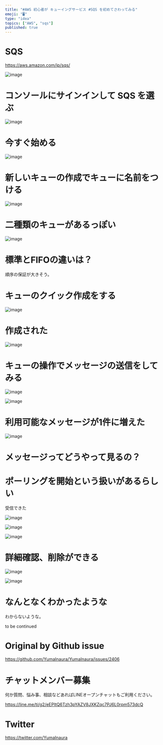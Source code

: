 ```yaml
---
title: "#AWS 初心者が キューイングサービス #SQS を初めてさわってみる"
emoji: "🖥"
type: "idea"
topics: ["AWS", "sqs"]
published: true
---
```


# SQS

https://aws.amazon.com/jp/sqs/

![image](https://user-images.githubusercontent.com/13635059/64657700-a23ee500-d46f-11e9-8460-1b7d1f5c1e4c.png)

# コンソールにサインインして SQS を選ぶ

![image](https://user-images.githubusercontent.com/13635059/64657712-aec33d80-d46f-11e9-8bec-24f2ed886077.png)
# 今すぐ始める

![image](https://user-images.githubusercontent.com/13635059/64657824-0feb1100-d470-11e9-84cb-6da1c74736a2.png)

# 新しいキューの作成でキューに名前をつける

![image](https://user-images.githubusercontent.com/13635059/64657733-cef2fc80-d46f-11e9-896d-56f25c56c4ac.png)

# 二種類のキューがあるっぽい

 
![image](https://user-images.githubusercontent.com/13635059/64657742-dadebe80-d46f-11e9-8413-44d31399d43c.png)

# 標準とFIFOの違いは？

順序の保証が大きそう。


# キューのクイック作成をする


![image](https://user-images.githubusercontent.com/13635059/64657845-24c7a480-d470-11e9-8083-2f5ea1558ff0.png)

# 作成された

![image](https://user-images.githubusercontent.com/13635059/64657982-bafbca80-d470-11e9-97f8-91cc6b695df5.png)

# キューの操作でメッセージの送信をしてみる

![image](https://user-images.githubusercontent.com/13635059/64658001-cd760400-d470-11e9-9a97-371b2a563c2b.png)

![image](https://user-images.githubusercontent.com/13635059/64658248-c3083a00-d471-11e9-8496-1038f1c8842a.png)

# 利用可能なメッセージが1件に増えた

![image](https://user-images.githubusercontent.com/13635059/64658037-f3030d80-d470-11e9-815f-afa66f5d54ff.png)

# メッセージってどうやって見るの？

# ポーリングを開始という扱いがあるらしい

受信できた

![image](https://user-images.githubusercontent.com/13635059/64658103-29d92380-d471-11e9-83d1-4b697994e25b.png)

![image](https://user-images.githubusercontent.com/13635059/64658118-378ea900-d471-11e9-9cb1-c77d80912975.png)

![image](https://user-images.githubusercontent.com/13635059/64658127-42e1d480-d471-11e9-885e-1b4d0ba4e291.png)

# 詳細確認、削除ができる

![image](https://user-images.githubusercontent.com/13635059/64658220-a8ce5c00-d471-11e9-91a3-8dc94e4357f4.png)

![image](https://user-images.githubusercontent.com/13635059/64658182-81778f00-d471-11e9-9f6b-465178f8aaa1.png)

# なんとなくわかったような

わからないような。

to be continued


# Original by Github issue

https://github.com/YumaInaura/YumaInaura/issues/2406








<!-- Update From Qiita API -->

# チャットメンバー募集


何か質問、悩み事、相談などあればLINEオープンチャットもご利用ください。

https://line.me/ti/g2/eEPltQ6Tzh3pYAZV8JXKZqc7PJ6L0rpm573dcQ





# Twitter


https://twitter.com/YumaInaura


<!-- Update From Qiita API -->


